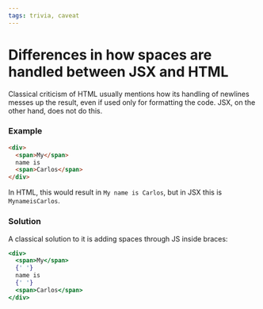 ```yaml
---
tags: trivia, caveat
---
```


# Differences in how spaces are handled between JSX and HTML
Classical criticism of HTML usually mentions how its handling of newlines messes up the result, even if used only for formatting the code. JSX, on the other hand, does not do this.

### Example
```html
<div>
  <span>My</span>
  name is
  <span>Carlos</span>
</div>
```

In HTML, this would result in `My name is Carlos`, but in JSX this is `MynameisCarlos`.

### Solution
A classical solution to it is adding spaces through JS inside braces:
```jsx
<div>
  <span>My</span>
  {' '}
  name is
  {' '}
  <span>Carlos</span>
</div>
```
